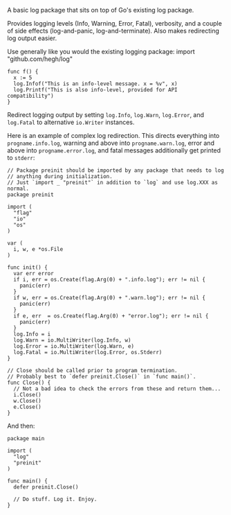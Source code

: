 A basic log package that sits on top of Go's existing log package.

Provides logging levels (Info, Warning, Error, Fatal), verbosity,  and a couple
of side effects (log-and-panic, log-and-terminate). Also makes redirecting log
output easier.

Use generally like you would the existing logging package:
    import "github.com/hegh/log"

    func f() {
      x := 5
      log.Infof("This is an info-level message. x = %v", x)
      log.Printf("This is also info-level, provided for API compatibility")
    }

Redirect logging output by setting `log.Info`, `log.Warn`, `log.Error`, and
`log.Fatal` to alternative `io.Writer` instances.

Here is an example of complex log redirection. This directs everything into
`progname.info.log`, warning and above into `progname.warn.log`, error and above
into `progname.error.log`, and fatal messages additionally get printed to
`stderr`:

    // Package preinit should be imported by any package that needs to log
    // anything during initialization.
    // Just `import _ "preinit"` in addition to `log` and use log.XXX as normal.
    package preinit

    import (
      "flag"
      "io"
      "os"
    )

    var (
      i, w, e *os.File
    )

    func init() {
      var err error
      if i, err = os.Create(flag.Arg(0) + ".info.log"); err != nil {
        panic(err)
      }
      if w, err = os.Create(flag.Arg(0) + ".warn.log"); err != nil {
        panic(err)
      }
      if e, err  = os.Create(flag.Arg(0) + "error.log"); err != nil {
        panic(err)
      }
      log.Info = i
      log.Warn = io.MultiWriter(log.Info, w)
      log.Error = io.MultiWriter(log.Warn, e)
      log.Fatal = io.MultiWriter(log.Error, os.Stderr)
    }

    // Close should be called prior to program termination.
    // Probably best to `defer preinit.Close()` in `func main()`.
    func Close() {
      // Not a bad idea to check the errors from these and return them...
      i.Close()
      w.Close()
      e.Close()
    }

And then:

    package main

    import (
      "log"
      "preinit"
    )

    func main() {
      defer preinit.Close()

      // Do stuff. Log it. Enjoy.
    }
